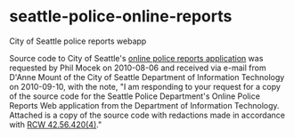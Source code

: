 seattle-police-online-reports
=============================

City of Seattle police reports webapp

Source code to City of Seattle's [online police reports application][1] was
requested by Phil Mocek on 2010-08-06 and received via e-mail from D'Anne Mount
of the City of Seattle Department of Information Technology on 2010-09-10, with
the note, "I am responding to your request for a copy of the source code for
the Seattle Police Department's Online Police Reports Web application from the
Department of Information Technology.  Attached is a copy of the source code
with redactions made in accordance with [RCW 42.56.420(4)][2]."


 [1]: <http://www.seattle.gov/police/records/>
      (Seattle Police Department: View Police Reports Online)
 [2]: <http://apps.leg.wa.gov/rcw/default.aspx?cite=42.56.420>
      (RCW Title 42 > Chapter 42.56 > Section 42.56.420: Security)

